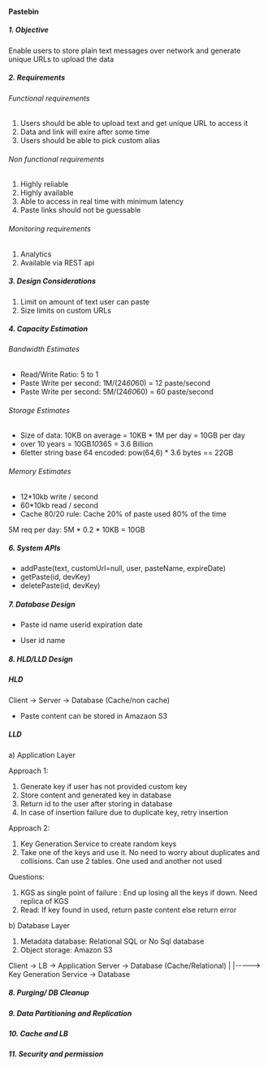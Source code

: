 #### Pastebin

##### 1. Objective
Enable users to store plain text messages over network and generate unique URLs to upload the data

##### 2. Requirements
###### Functional requirements
1. Users should be able to upload text and get unique URL to access it
2. Data and link will exire after some time
3. Users should be able to pick custom alias

###### Non functional requirements
1. Highly reliable
2. Highly available
3. Able to access in real time with minimum latency
4. Paste links should not be guessable 

###### Monitoring requirements
1. Analytics
2. Available via REST api

##### 3. Design Considerations
1. Limit on amount of text user can paste
2. Size limits on custom URLs

##### 4. Capacity Estimation
###### Bandwidth Estimates
* Read/Write Ratio: 5 to 1
* Paste Write per second: 1M/(24*60*60) = 12 paste/second
* Paste Write per second: 5M/(24*60*60) = 60 paste/second

###### Storage Estimates
* Size of data: 10KB on average = 10KB * 1M per day = 10GB per day
* over 10 years = 10GB*10*365 = 3.6 Billion
* 6letter string base 64 encoded: pow(64,6) * 3.6 bytes == 22GB

###### Memory Estimates
* 12*10kb write / second
* 60*10kb read / second
* Cache 80/20 rule: Cache 20% of paste used 80% of the time

5M req per day: 5M * 0.2 * 10KB = 10GB

##### 6. System APIs
* addPaste(text, customUrl=null, user, pasteName, expireDate)
* getPaste(id, devKey)
* deletePaste(id, devKey)

##### 7. Database Design
* Paste
id 
name
userid
expiration date

* User
id
name

##### 8. HLD/LLD Design

##### HLD
Client -> Server -> Database (Cache/non cache)
* Paste content can be stored in Amazaon S3

##### LLD
a) Application Layer

Approach 1:
1. Generate key if user has not provided custom key
2. Store content and generated key in database
3. Return id to the user after storing in database
4. In case of insertion failure due to duplicate key, retry insertion

Approach 2:
1. Key Generation Service to create random keys
2. Take one of the keys and use it. No need to worry about duplicates and collisions. Can use 2 tables. One used and another not used

Questions:
1. KGS as single point of failure : End up losing all the keys if down. Need replica of KGS
2. Read: If key found in used, return paste content else return error

b) Database Layer
1. Metadata database: Relational SQL or No Sql database
2. Object storage: Amazon S3

Client -> LB -> Application Server -> Database (Cache/Relational)
           |
           |-----> Key Generation Service -> Database
           
           
##### 8. Purging/ DB Cleanup

##### 9. Data Partitioning and Replication

##### 10. Cache and LB

##### 11. Security and permission
